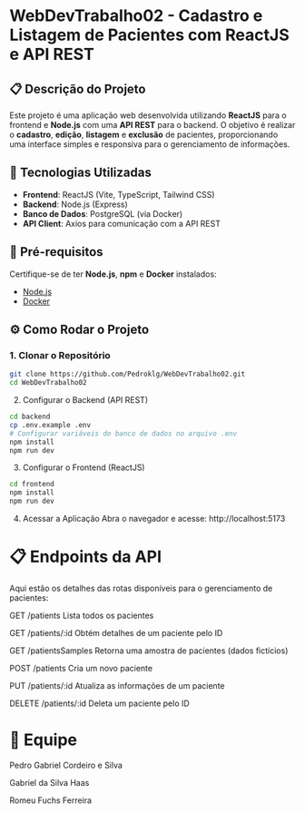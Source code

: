 # WebDevTrabalho02 - Cadastro e Listagem de Pacientes com ReactJS e API REST

## 📋 Descrição do Projeto

Este projeto é uma aplicação web desenvolvida utilizando **ReactJS** para o frontend e **Node.js** com uma **API REST** para o backend. O objetivo é realizar o **cadastro**, **edição**, **listagem** e **exclusão** de pacientes, proporcionando uma interface simples e responsiva para o gerenciamento de informações.

## 🚀 Tecnologias Utilizadas

- **Frontend**: ReactJS (Vite, TypeScript, Tailwind CSS)
- **Backend**: Node.js (Express)
- **Banco de Dados**: PostgreSQL (via Docker)
- **API Client**: Axios para comunicação com a API REST

## 🔧 Pré-requisitos

Certifique-se de ter **Node.js**, **npm** e **Docker** instalados:

- [Node.js](https://nodejs.org/)
- [Docker](https://www.docker.com/products/docker-desktop)

## ⚙️ Como Rodar o Projeto

### 1. Clonar o Repositório

```bash
git clone https://github.com/Pedroklg/WebDevTrabalho02.git
cd WebDevTrabalho02
```
2. Configurar o Backend (API REST)
```bash
cd backend
cp .env.example .env
# Configurar variáveis do banco de dados no arquivo .env
npm install
npm run dev
```
3. Configurar o Frontend (ReactJS)
```bash
cd frontend
npm install
npm run dev
```
4. Acessar a Aplicação
Abra o navegador e acesse: http://localhost:5173

# 📋 Endpoints da API
Aqui estão os detalhes das rotas disponíveis para o gerenciamento de pacientes:

  GET	/patients	Lista todos os pacientes
  
  GET	/patients/:id	Obtém detalhes de um paciente pelo ID
  
  GET	/patientsSamples	Retorna uma amostra de pacientes (dados fictícios)
  
  POST	/patients	Cria um novo paciente
  
  PUT	/patients/:id	Atualiza as informações de um paciente
  
  DELETE	/patients/:id	Deleta um paciente pelo ID
  


# 👥 Equipe
Pedro Gabriel Cordeiro e Silva

Gabriel da Silva Haas

Romeu Fuchs Ferreira
